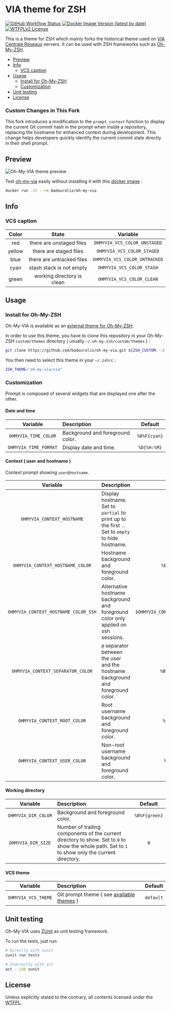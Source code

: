 # VIA theme for ZSH

[![GitHub Workflow Status](https://img.shields.io/github/actions/workflow/status/badouralix/oh-my-via/ci.yaml?branch=master&logo=github)](https://github.com/badouralix/oh-my-via/actions/workflows/ci.yaml)
[![Docker Image Version (latest by date)](https://img.shields.io/docker/v/badouralix/oh-my-via?logo=docker&logoColor=white)](https://hub.docker.com/r/badouralix/oh-my-via)
[![WTFPLv2 License](https://img.shields.io/github/license/badouralix/oh-my-via?color=lightgrey&logo=github)](http://www.wtfpl.net)

This is a theme for ZSH which mainly forks the historical theme used on
[VIA Centrale Réseaux](https://via.l4th.fr/) servers. It can be used with
ZSH frameworks such as [Oh-My-ZSH](https://github.com/robbyrussell/oh-my-zsh).

- [Preview](#preview)
- [Info](#info)
  - [VCS caption](#vcs-caption)
- [Usage](#usage)
  - [Install for Oh-My-ZSH](#install-for-oh-my-zsh)
  - [Customization](#customization)
- [Unit testing](#unit-testing)
- [License](#license)

### Custom Changes in This Fork

This fork introduces a modification to the `prompt_context` function to display the current Git commit hash in the prompt when inside a repository, replacing the hostname for enhanced context during development. This change helps developers quickly identify the current commit state directly in their shell prompt.

## Preview

![Oh-My-VIA theme preview](https://user-images.githubusercontent.com/19719047/85171739-db627c00-b26f-11ea-94ef-8f1f87929c47.png "Oh-My-VIA theme preview")

Test [oh-my-via](https://github.com/badouralix/oh-my-via) easily without installing it with this [docker image](https://hub.docker.com/r/badouralix/oh-my-via/) :

```bash
docker run -it --rm badouralix/oh-my-via
```

## Info

### VCS caption

| Color  |           State            |           Variable            |
| :----: | :------------------------: | :---------------------------: |
|  red   |  there are unstaged files  | `OHMYVIA_VCS_COLOR_UNSTAGED`  |
| yellow |   there are staged files   |  `OHMYVIA_VCS_COLOR_STAGED`   |
|  blue  | there are untracked files  | `OHMYVIA_VCS_COLOR_UNTRACKED` |
|  cyan  |  stash stack is not empty  |   `OHMYVIA_VCS_COLOR_STASH`   |
| green  | working directory is clean |   `OHMYVIA_VCS_COLOR_CLEAN`   |

## Usage

### Install for Oh-My-ZSH

Oh-My-VIA is available as an [external theme for Oh-My-ZSH](https://github.com/ohmyzsh/ohmyzsh/wiki/External-themes#oh-my-via).

In order to use this theme, you have to clone this repository in your Oh-My-ZSH
`custom/themes` directory ( usually `~/.oh-my-zsh/custom/themes` ) :

```zsh
git clone https://github.com/badouralix/oh-my-via.git ${ZSH_CUSTOM:-~/.oh-my-zsh/custom}/themes/oh-my-via
```

You then need to select this theme in your `~/.zshrc` :

```zsh
ZSH_THEME="oh-my-via/via"
```

### Customization

Prompt is composed of several widgets that are displayed one after the other.

#### Date and time

|       Variable        | Description                      |   Default    |
| :-------------------: | :------------------------------- | :----------: |
| `OHMYVIA_TIME_COLOR`  | Background and foreground color. | `%B%F{cyan}` |
| `OHMYVIA_TIME_FORMAT` | Display date and time.           | `%D{%H:%M}`  |

#### Context ( user and hostname )

Context prompt showing `user@hostname`.

|               Variable               | Description                                                                                       |              Default              |
| :----------------------------------: | :------------------------------------------------------------------------------------------------ | :-------------------------------: |
|      `OHMYVIA_CONTEXT_HOSTNAME`      | Display hostname. Set to `partial` to print up to the first `.`. Set to `empty` to hide hostname. |              `full`               |
|   `OHMYVIA_CONTEXT_HOSTNAME_COLOR`   | Hostname background and foreground color.                                                         |           `%B%F{white}`           |
| `OHMYVIA_CONTEXT_HOSTNAME_COLOR_SSH` | Alternative hostname background and foreground color only applied on ssh sessions.                | `$OHMYVIA_CONTEXT_HOSTNAME_COLOR` |
|  `OHMYVIA_CONTEXT_SEPARATOR_COLOR`   | `@` separator between the user and the hostname background and foreground color.                  |          `%B%F{yellow}`           |
|     `OHMYVIA_CONTEXT_ROOT_COLOR`     | Root username background and foreground color.                                                    |           `%B%F{blue}`            |
|     `OHMYVIA_CONTEXT_USER_COLOR`     | Non-root username background and foreground color.                                                |            `%B%F{red}`            |

#### Working directory

|      Variable       | Description                                                                                                                                       |    Default    |
| :-----------------: | :------------------------------------------------------------------------------------------------------------------------------------------------ | :-----------: |
| `OHMYVIA_DIR_COLOR` | Background and foreground color.                                                                                                                  | `%B%F{green}` |
| `OHMYVIA_DIR_SIZE`  | Number of trailing components of the current directory to show. Set to `0` to show the whole path. Set to `1` to show only the current directory. |      `0`      |

#### VCS theme

|      Variable       | Description                                                           |  Default  |
| :-----------------: | :-------------------------------------------------------------------- | :-------: |
| `OHMYVIA_VCS_THEME` | Git prompt theme ( see [available themes](functions/vcs_themes.zsh) ) | `default` |

## Unit testing

Oh-My-VIA uses [ZUnit](https://github.com/molovo/zunit) as unit testing framework.

To run the tests, just run:

```zsh
# Directly with zunit
zunit run tests

# Indirectly with act
act --job zunit
```

## License

Unless explicitly stated to the contrary, all contents licensed under the [WTFPL](LICENSE).

